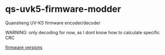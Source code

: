 # qs-uvk5-firmware-modder

Quansheng UV-K5 firmware encoder/decoder

WARNING: only decoding for now, as I dont know how to calculate specific CRC

[firmware versions](https://drive.google.com/drive/folders/1GXWjiW0geMiAnVxWpm5rf6OUlXT43ZzB?usp=share_link)
